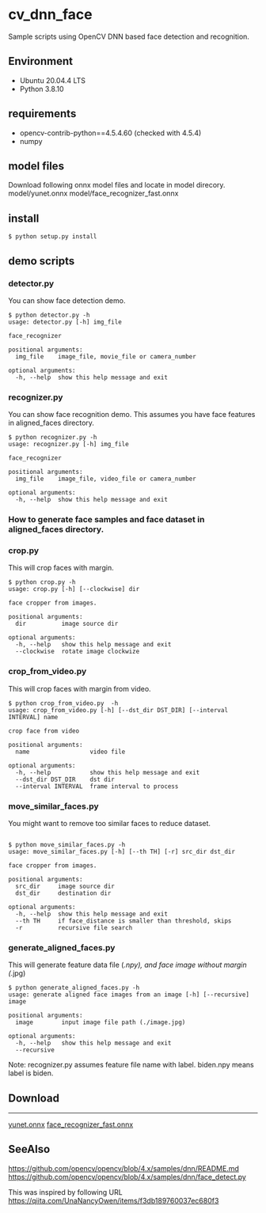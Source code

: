 # cv_dnn_face
Sample scripts using OpenCV DNN based face detection and recognition.

## Environment
- Ubuntu 20.04.4 LTS
- Python 3.8.10

## requirements
- opencv-contrib-python==4.5.4.60 (checked with 4.5.4)
- numpy

## model files
Download following onnx model files and locate in model direcory.
model/yunet.onnx
model/face_recognizer_fast.onnx

## install

```commandline
$ python setup.py install
```


## demo scripts
### detector.py

You can show face detection demo.

```
$ python detector.py -h
usage: detector.py [-h] img_file

face_recognizer

positional arguments:
  img_file    image_file, movie_file or camera_number

optional arguments:
  -h, --help  show this help message and exit
```

### recognizer.py

You can show face recognition demo.
This assumes you have face features in aligned_faces directory.


```
$ python recognizer.py -h
usage: recognizer.py [-h] img_file

face_recognizer

positional arguments:
  img_file    image_file, video_file or camera_number

optional arguments:
  -h, --help  show this help message and exit

```

### How to generate face samples and face dataset in aligned_faces directory.
### crop.py

This will crop faces with margin.

```commandline
$ python crop.py -h
usage: crop.py [-h] [--clockwise] dir

face cropper from images.

positional arguments:
  dir          image source dir

optional arguments:
  -h, --help   show this help message and exit
  --clockwise  rotate image clockwize

```

### crop_from_video.py
This will crop faces with margin from video.

```commandline
$ python crop_from_video.py  -h
usage: crop_from_video.py [-h] [--dst_dir DST_DIR] [--interval INTERVAL] name

crop face from video

positional arguments:
  name                 video file

optional arguments:
  -h, --help           show this help message and exit
  --dst_dir DST_DIR    dst dir
  --interval INTERVAL  frame interval to process

```


### move_similar_faces.py
You might want to remove too similar faces to reduce dataset.

```commandline

$ python move_similar_faces.py -h
usage: move_similar_faces.py [-h] [--th TH] [-r] src_dir dst_dir

face cropper from images.

positional arguments:
  src_dir     image source dir
  dst_dir     destination dir

optional arguments:
  -h, --help  show this help message and exit
  --th TH     if face_distance is smaller than threshold, skips
  -r          recursive file search
```

### generate_aligned_faces.py

This will generate feature data file (*.npy), and face image without margin (*.jpg)

```commandline
$ python generate_aligned_faces.py -h
usage: generate aligned face images from an image [-h] [--recursive] image

positional arguments:
  image        input image file path (./image.jpg)

optional arguments:
  -h, --help   show this help message and exit
  --recursive
```

Note:
recognizer.py assumes feature file name with label.
biden.npy means label is biden.

## Download
--------
[yunet.onnx](https://github.com/ShiqiYu/libfacedetection.train/blob/master/tasks/task1/onnx/yunet.onnx)
[face_recognizer_fast.onnx](https://drive.google.com/file/d/1ClK9WiB492c5OZFKveF3XiHCejoOxINW/view?usp=sharing)

## SeeAlso
https://github.com/opencv/opencv/blob/4.x/samples/dnn/README.md
https://github.com/opencv/opencv/blob/4.x/samples/dnn/face_detect.py

This was inspired by following URL
https://qiita.com/UnaNancyOwen/items/f3db189760037ec680f3
